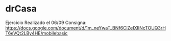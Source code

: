 # drCasa
Ejercicio Realizado el 06/09 
Consigna: https://docs.google.com/document/d/1m_neYwaT_BNf6ClZeIXIINcTOUQ3rHT6eVQt2LBy4HE/mobilebasic
